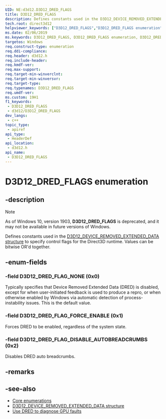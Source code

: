 ```yaml
---
UID: NE:d3d12.D3D12_DRED_FLAGS
title: D3D12_DRED_FLAGS
description: Defines constants used in the D3D12_DEVICE_REMOVED_EXTENDED_DATA structure to specify control flags for the Direct3D runtime.
tech.root: direct3d12
helpviewer_keywords: ["D3D12_DRED_FLAGS","D3D12_DRED_FLAGS enumeration","D3D12_DRED_FLAG_NONE","D3D12_DRED_FLAG_FORCE_ENABLE","D3D12_DRED_FLAG_DISABLE_AUTOBREADCRUMBS","d3d12/D3D12_DRED_FLAGS","d3d12/D3D12_DRED_FLAGS enumeration","d3d12/D3D12_DRED_FLAG_NONE","d3d12/D3D12_DRED_FLAG_FORCE_ENABLE","d3d12/D3D12_DRED_FLAG_DISABLE_AUTOBREADCRUMBS","direct3d12.d3d12_dred_flags"]
ms.date: 02/06/2019
ms.keywords: D3D12_DRED_FLAGS, D3D12_DRED_FLAGS enumeration, D3D12_DRED_FLAG_NONE, D3D12_DRED_FLAG_FORCE_ENABLE, D3D12_DRED_FLAG_DISABLE_AUTOBREADCRUMBS, d3d12/D3D12_DRED_FLAGS, d3d12/D3D12_DRED_FLAGS enumeration, d3d12/D3D12_DRED_FLAG_NONE, d3d12/D3D12_DRED_FLAG_FORCE_ENABLE, d3d12/D3D12_DRED_FLAG_DISABLE_AUTOBREADCRUMBS, direct3d12.d3d12_dred_flags
targetos: Windows
req.construct-type: enumeration
req.ddi-compliance: 
req.header: d3d12.h
req.include-header: 
req.kmdf-ver: 
req.max-support: 
req.target-min-winverclnt: 
req.target-min-winversvr: 
req.target-type: 
req.typenames: D3D12_DRED_FLAGS
req.umdf-ver: 
ms.custom: 19H1
f1_keywords:
 - D3D12_DRED_FLAGS
 - d3d12/D3D12_DRED_FLAGS
dev_langs:
 - c++
topic_type:
 - apiref
api_type:
 - HeaderDef
api_location:
 - d3d12.h
api_name:
 - D3D12_DRED_FLAGS
---
```


# D3D12_DRED_FLAGS enumeration


## -description

> [!NOTE]
> As of Windows 10, version 1903, **D3D12_DRED_FLAGS** is deprecated, and it may not be available in future versions of Windows.

Defines constants used in the [D3D12_DEVICE_REMOVED_EXTENDED_DATA structure](ns-d3d12-d3d12_device_removed_extended_data.md) to specify control flags for the Direct3D runtime. Values can be bitwise OR'd together.

## -enum-fields

### -field D3D12_DRED_FLAG_NONE (0x0)

Typically specifies that Device Removed Extended Data (DRED) is disabled, except for when user-initiated feedback is used to produce a repro, or when otherwise enabled by Windows via automatic detection of process-instability issues. This is the default value.

### -field D3D12_DRED_FLAG_FORCE_ENABLE (0x1)

Forces DRED to be enabled, regardless of the system state.

### -field D3D12_DRED_FLAG_DISABLE_AUTOBREADCRUMBS (0x2)

Disables DRED auto breadcrumbs.

## -remarks

## -see-also

* [Core enumerations](/windows/desktop/direct3d12/direct3d-12-enumerations)
* [D3D12_DEVICE_REMOVED_EXTENDED_DATA structure](ns-d3d12-d3d12_device_removed_extended_data.md)
* [Use DRED to diagnose GPU faults](/windows/desktop/direct3d12/use-dred)

